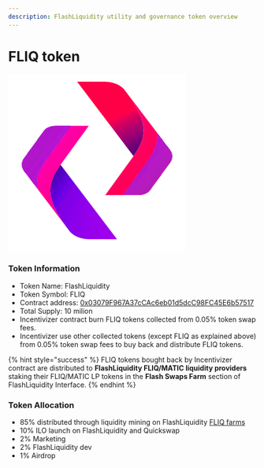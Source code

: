 ```yaml
---
description: FlashLiquidity utility and governance token overview
---
```


# FLIQ token

![FLIQ token logo](../.gitbook/assets/logo360X360.png)

### Token Information

* Token Name: FlashLiquidity
* Token Symbol: FLIQ
* Contract address: [0x03079F967A37cCAc6eb01d5dcC98FC45E6b57517](https://polygonscan.com/address/0x03079F967A37cCAc6eb01d5dcC98FC45E6b57517)
* Total Supply: 10 milion
* Incentivizer contract burn FLIQ tokens collected from 0.05% token swap fees.
* Incentivizer use other collected tokens (except FLIQ as explained above) from 0.05% token swap fees to buy back and distribute FLIQ tokens.

{% hint style="success" %}
FLIQ tokens bought back by Incentivizer contract are distributed to **FlashLiquidity FLIQ/MATIC liquidity providers** staking their FLIQ/MATIC LP tokens in the **Flash Swaps Farm** section of FlashLiquidity Interface.&#x20;
{% endhint %}

### Token Allocation

* 85% distributed through liquidity mining on FlashLiquidity [FLIQ farms](farms/fliq-farms.md)
* 10% ILO launch on FlashLiquidity and Quickswap
* 2% Marketing
* 2% FlashLiquidity dev
* 1% Airdrop
